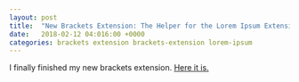 ```yaml
---
layout: post
title:  "New Brackets Extension: The Helper for the Lorem Ipsum Extension!"
date:   2018-02-12 04:016:00 +0000
categories: brackets extension brackets-extension lorem-ipsum
---
```

I finally finished my new brackets extension.
[Here it is.](https://trey-warner.github.io/lorem-help)
